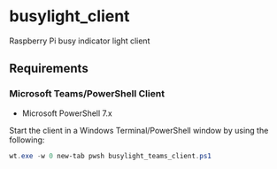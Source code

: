 # busylight_client

Raspberry Pi busy indicator light client

## Requirements

### Microsoft Teams/PowerShell Client

* Microsoft PowerShell 7.x

Start the client in a Windows Terminal/PowerShell window by using the following:

```PowerShell
wt.exe -w 0 new-tab pwsh busylight_teams_client.ps1
```
